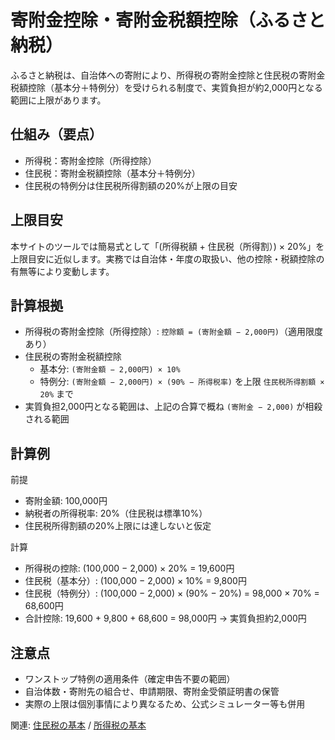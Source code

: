 # 寄附金控除・寄附金税額控除（ふるさと納税）

ふるさと納税は、自治体への寄附により、所得税の寄附金控除と住民税の寄附金税額控除（基本分＋特例分）を受けられる制度で、実質負担が約2,000円となる範囲に上限があります。

## 仕組み（要点）
- 所得税：寄附金控除（所得控除）
- 住民税：寄附金税額控除（基本分＋特例分）
- 住民税の特例分は住民税所得割額の20%が上限の目安

## 上限目安
本サイトのツールでは簡易式として「(所得税額 + 住民税（所得割）) × 20%」を上限目安に近似します。実務では自治体・年度の取扱い、他の控除・税額控除の有無等により変動します。

## 計算根拠
- 所得税の寄附金控除（所得控除）: `控除額 = (寄附金額 − 2,000円)`（適用限度あり）
- 住民税の寄附金税額控除
  - 基本分: `(寄附金額 − 2,000円) × 10%`
  - 特例分: `(寄附金額 − 2,000円) × (90% − 所得税率)` を上限 `住民税所得割額 × 20%` まで
- 実質負担2,000円となる範囲は、上記の合算で概ね `(寄附金 − 2,000)` が相殺される範囲

## 計算例
前提
- 寄附金額: 100,000円
- 納税者の所得税率: 20%（住民税は標準10%）
- 住民税所得割額の20%上限には達しないと仮定

計算
- 所得税の控除: (100,000 − 2,000) × 20% = 19,600円
- 住民税（基本分）: (100,000 − 2,000) × 10% = 9,800円
- 住民税（特例分）: (100,000 − 2,000) × (90% − 20%) = 98,000 × 70% = 68,600円
- 合計控除: 19,600 + 9,800 + 68,600 = 98,000円 → 実質負担約2,000円

## 注意点
- ワンストップ特例の適用条件（確定申告不要の範囲）
- 自治体数・寄附先の組合せ、申請期限、寄附金受領証明書の保管
- 実際の上限は個別事情により異なるため、公式シミュレーター等も併用

関連: [住民税の基本](住民税の基本.md) / [所得税の基本](所得税の基本.md)
